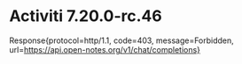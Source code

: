 # Activiti 7.20.0-rc.46
Response{protocol=http/1.1, code=403, message=Forbidden, url=https://api.open-notes.org/v1/chat/completions}